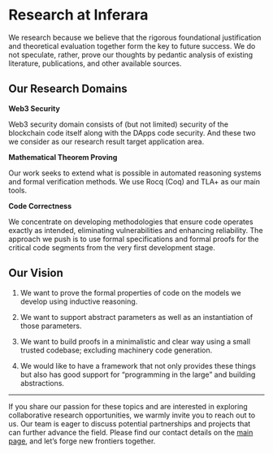 # Research at Inferara

We research because we believe that the rigorous foundational justification and theoretical evaluation together form the key to future success. We do not speculate, rather, prove our thoughts by pedantic analysis of existing literature, publications, and other available sources.

## Our Research Domains

**Web3 Security**

Web3 security domain consists of (but not limited) security of the blockchain code itself along with the DApps code security. And these two we consider as our research result target application area.

**Mathematical Theorem Proving**

Our work seeks to extend what is possible in automated reasoning systems and formal verification methods. We use Rocq (Coq) and TLA+ as our main tools.

**Code Correctness**

We concentrate on developing methodologies that ensure code operates exactly as intended, eliminating vulnerabilities and enhancing reliability. The approach we push is to use formal specifications and formal proofs for the critical code segments from the very first development stage.

## Our Vision

1. We want to prove the formal properties of code on the models we develop using inductive reasoning.

2. We want to support abstract parameters as well as an instantiation of those parameters.

3. We want to build proofs in a minimalistic and clear way using a small trusted codebase; excluding machinery code generation.

4. We would like to have a framework that not only provides these things but also has good support for “programming in the large” and building abstractions.

---

If you share our passion for these topics and are interested in exploring collaborative research opportunities, we warmly invite you to reach out to us. Our team is eager to discuss potential partnerships and projects that can further advance the field. Please find our contact details on the [main page](/), and let’s forge new frontiers together.
